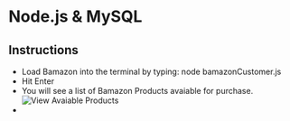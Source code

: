 # Node.js & MySQL

## Instructions

 - Load Bamazon into the terminal by typing: node bamazonCustomer.js
 - Hit Enter
 - You will see a list of Bamazon Products avaiable for purchase.
 ![View Avaiable Products](https://raw.github.com/nosillamarie/bamazon/master/envoke_file.png)
 - 

